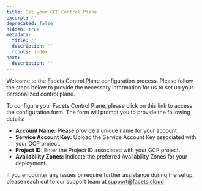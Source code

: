 ```yaml
---
title: Get your GCP Control Plane
excerpt: ''
deprecated: false
hidden: true
metadata:
  title: ''
  description: ''
  robots: index
next:
  description: ''
---
```

Welcome to the Facets Control Plane configuration process. Please follow the steps below to provide the necessary information for us to set up your personalized control plane.

To configure your Facets Control Plane, please click on this link to access the configuration form. The form will prompt you to provide the following details:

- **Account Name:** Please provide a unique name for your account.
- **Service Account Key:** Upload the Service Account Key associated with your GCP project.
- **Project ID:** Enter the Project ID associated with your GCP project.
- **Availability Zones:** Indicate the preferred Availability Zones for your deployment.

If you encounter any issues or require further assistance during the setup, please reach out to our support team at [support@facets.cloud](mailto:support@facets.cloud)